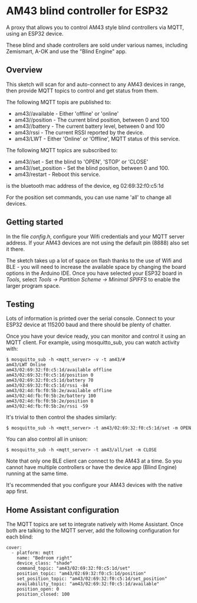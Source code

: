 # AM43  blind controller for ESP32

A proxy that allows you to control AM43 style blind controllers via MQTT,
using an ESP32 device.

These blind and shade controllers are sold under various names, including
Zemismart, A-OK and use the "Blind Engine" app.

## Overview
 
This sketch will scan for and auto-connect to any AM43 devices in range, then provide
MQTT topics to control and get status from them.

The following MQTT topis are published to:

- am43/<device>/available - Either 'offline' or 'online'
- am43/<device>/position  - The current blind position, between 0 and 100
- am43/<device>/battery   - The current battery level, between 0 and 100
- am43/<device>rssi       - The current RSSI reported by the device.
- am43/LWT                - Either 'Online' or 'Offline', MQTT status of this service.

The following MQTT topics are subscribed to:

- am43/<device>/set          - Set the blind to 'OPEN', 'STOP' or 'CLOSE'
- am43/<device>/set_position - Set the blind position, between 0 and 100.
- am43/restart               - Reboot this service.

<device> is the bluetooth mac address of the device, eg 02:69:32:f0:c5:1d

For the position set commands, you can use name 'all' to change all devices.

## Getting started

In the file *config.h*, configure your Wifi credentials and your MQTT server
address. If your AM43 devices are not using the default pin (8888) also set it
there.

The sketch takes up a lot of space on flash thanks to the use of Wifi and BLE - you
will need to increase the available space by changing the board options in the
Arduino IDE. Once you have selected your ESP32 board in *Tools*, select 
*Tools -> Partition Scheme -> Minimal SPIFFS* to enable the larger program space.

## Testing

Lots of information is printed over the serial console. Connect to your ESP32 device
at 115200 baud and there should be plenty of chatter.

Once you have your device ready, you can monitor and control it using an MQTT
client. For example, using mosquitto_sub, you can watch activity with:

```
$ mosquitto_sub -h <mqtt_server> -v -t am43/#
am43/LWT Online
am43/02:69:32:f0:c5:1d/available offline
am43/02:69:32:f0:c5:1d/position 0
am43/02:69:32:f0:c5:1d/battery 70
am43/02:69:32:f0:c5:1d/rssi -84
am43/02:4d:fb:f0:5b:2e/available offline
am43/02:4d:fb:f0:5b:2e/battery 100
am43/02:4d:fb:f0:5b:2e/position 0
am43/02:4d:fb:f0:5b:2e/rssi -59
```

It's trivial to then control the shades similarly:

```
$ mosquitto_sub -h <mqtt_server> -t am43/02:69:32:f0:c5:1d/set -m OPEN
```

You can also control all in unison:

```
$ mosquitto_sub -h <mqtt_server> -t am43/all/set -m CLOSE
```

Note that only one BLE client can connect to the AM43 at a time. So you cannot
have multiple controllers or have the device app (Blind Engine) running at
the same time.

It's recommended that you configure your AM43 devices with the native app first.

## Home Assistant configuration

The MQTT topics are set to integrate natively with Home Assistant. Once both
are talking to the MQTT server, add the following configuration for each
blind:

```
cover:
  - platform: mqtt
    name: "Bedroom right"
    device_class: "shade"
    command_topic: "am43/02:69:32:f0:c5:1d/set"
    position_topic: "am43/02:69:32:f0:c5:1d/position"
    set_position_topic: "am43/02:69:32:f0:c5:1d/set_position"
    availability_topic: "am43/02:69:32:f0:c5:1d/available"
    position_open: 0
    position_closed: 100

```

